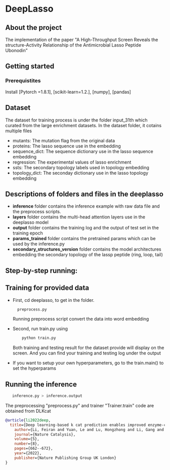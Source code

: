 # DeepLasso
## About the project
The implementation of the paper "A High-Throughput Screen Reveals the structure-Activity Relationship of the Antimicrobial Lasso Peptide Ubonodin"

## Getting started 
### Prerequistites
Install [Pytorch =1.8.1], [scikit-learn=1.2.], [numpy], [pandas]

## Dataset

The dataset for training process is under the folder input_31th which curated from the large enrichment datasets. In the dataset folder,  it cotains multiple files

- mutants: The mutation flag from the original data
- proteins: The lasso sequence use in the embedding
- sequence_dict: The sequence dictionary use in the lasso sequence embedding
- regression: The experimental values of lasso enrichment 
- ssts: The secondary topology labels used in topology embedding
- topology_dict: The seconday dictionary use in the lasso topology embedding

## Descriptions of folders and files in the deeplasso

* **inference** folder contains the inference example with raw data file and the preprocess scripts.
* **layers** folder contains the multi-head attention layers use in the deeplasso model
* **output** folder contains the training log and the output of test set in the training epoch
* **params_trained** folder contains the pretrained params which can be used by the inference.py
* **secondary_structures_version** folder contains the model architectures embedding the secondary topology of the lassp peptide (ring, loop, tail)


## Step-by-step running:

## Training for provided data
- First, cd deeplasso, to get in the folder. 
  ```python 
    preprocess.py
  ```
  Running preprocess script convert the data into word embedding

- Second, run train.py using
  ```python
      python train.py
  ```
   Both training and testing result for the dataset provide will display on the screen. And you can find your training and testing log under the output
- If you want to setup your own hyperparameters, go to the train.main() to set the hyperparams

## Running the inference
   ```python 
      inference.py > inference.output
   ```
The preprocessing "preprocess.py" and trainer "Trainer.train" code are obtained from DLKcat 

```bibtex
@article{li2022deep,
  title={Deep learning-based k cat prediction enables improved enzyme-constrained model reconstruction},
    author={Li, Feiran and Yuan, Le and Lu, Hongzhong and Li, Gang and Chen, Yu and Engqvist, Martin KM and Kerkhoven, Eduard J and Nielsen, Jens},
    journal={Nature Catalysis},
    volume={5},
    number={8},
    pages={662--672},
    year={2022},
    publisher={Nature Publishing Group UK London}
}
```
